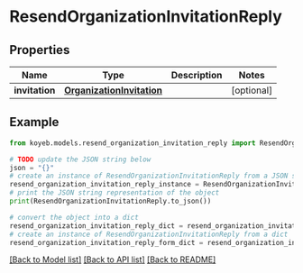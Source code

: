 # ResendOrganizationInvitationReply


## Properties

Name | Type | Description | Notes
------------ | ------------- | ------------- | -------------
**invitation** | [**OrganizationInvitation**](OrganizationInvitation.md) |  | [optional] 

## Example

```python
from koyeb.models.resend_organization_invitation_reply import ResendOrganizationInvitationReply

# TODO update the JSON string below
json = "{}"
# create an instance of ResendOrganizationInvitationReply from a JSON string
resend_organization_invitation_reply_instance = ResendOrganizationInvitationReply.from_json(json)
# print the JSON string representation of the object
print(ResendOrganizationInvitationReply.to_json())

# convert the object into a dict
resend_organization_invitation_reply_dict = resend_organization_invitation_reply_instance.to_dict()
# create an instance of ResendOrganizationInvitationReply from a dict
resend_organization_invitation_reply_form_dict = resend_organization_invitation_reply.from_dict(resend_organization_invitation_reply_dict)
```
[[Back to Model list]](../README.md#documentation-for-models) [[Back to API list]](../README.md#documentation-for-api-endpoints) [[Back to README]](../README.md)



